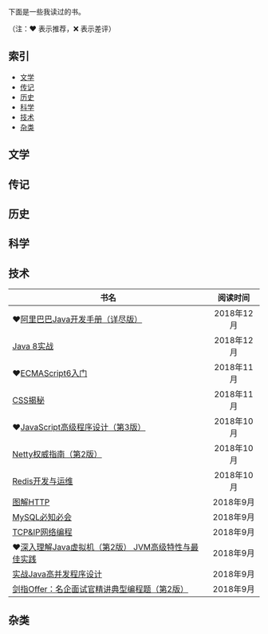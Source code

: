 下面是一些我读过的书。

（注：:heart: 表示推荐，:x: 表示差评）

## 索引

- [文学](#文学)
- [传记](#传记)
- [历史](#历史)
- [科学](#科学)
- [技术](#技术)
- [杂类](#杂类)

## 文学

## 传记

## 历史

## 科学

## 技术

|书名|阅读时间|
|---|:-:|
|:heart:[阿里巴巴Java开发手册（详尽版）](https://book.douban.com/subject/27605355/)|2018年12月|
|[Java 8实战](https://book.douban.com/subject/26772632/)|2018年12月|
|:heart:[ECMAScript6入门](https://book.douban.com/subject/25966265/)|2018年11月|
|[CSS揭秘](https://book.douban.com/subject/26745943/)|2018年11月|
|:heart:[JavaScript高级程序设计（第3版）](https://book.douban.com/subject/10546125/)|2018年10月|
|[Netty权威指南（第2版）](https://book.douban.com/subject/26663605/)|2018年10月|
|[Redis开发与运维](https://book.douban.com/subject/26971561/)|2018年10月|
|[图解HTTP](https://book.douban.com/subject/25863515/)|2018年9月|
|[MySQL必知必会](https://book.douban.com/subject/3354490/)|2018年9月|
|[TCP&IP网络编程](https://book.douban.com/subject/25911735/)|2018年9月|
|:heart:[深入理解Java虚拟机（第2版） JVM高级特性与最佳实践](https://book.douban.com/subject/24722612/)|2018年9月|
|[实战Java高并发程序设计](https://book.douban.com/subject/26663605/)|2018年9月|
|[剑指Offer：名企面试官精讲典型编程题（第2版）](https://book.douban.com/subject/27008702/)|2018年9月|

## 杂类
